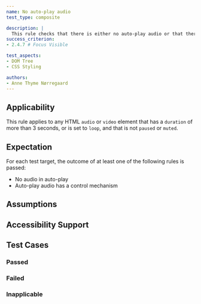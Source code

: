 ```yaml
---
name: No auto-play audio
test_type: composite

description: |
  This rule checks that there is either no auto-play audio or that there is a mechanism to control it.
success_criterion: 
- 2.4.7 # Focus Visible

test_aspects:
- DOM Tree
- CSS Styling

authors:
- Anne Thyme Nørregaard
---
```


## Applicability

This rule applies to any HTML `audio` or `video` element that has a `duration` of more than 3 seconds, or is set to `loop`, and that is not `paused` or `muted`. 

## Expectation

For each test target, the outcome of at least one of the following rules is passed:
- No audio in auto-play
- Auto-play audio has a control mechanism
 
## Assumptions

## Accessibility Support

## Test Cases

### Passed

### Failed

### Inapplicable
